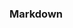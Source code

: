 ### Markdown

<panel type="seamless" header="%%-----------------------------------------%%">
  <include src="./index.md#main" />
</panel>
